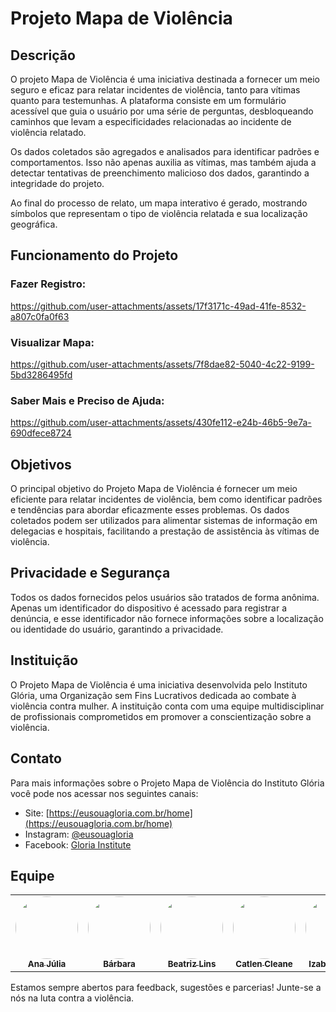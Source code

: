 # Projeto Mapa de Violência

## Descrição
O projeto Mapa de Violência é uma iniciativa destinada a fornecer um meio seguro e eficaz para relatar incidentes de violência, tanto para vítimas quanto para testemunhas. A plataforma consiste em um formulário acessível que guia o usuário por uma série de perguntas, desbloqueando caminhos que levam a especificidades relacionadas ao incidente de violência relatado.

Os dados coletados são agregados e analisados para identificar padrões e comportamentos. Isso não apenas auxilia as vítimas, mas também ajuda a detectar tentativas de preenchimento malicioso dos dados, garantindo a integridade do projeto.

Ao final do processo de relato, um mapa interativo é gerado, mostrando símbolos que representam o tipo de violência relatada e sua localização geográfica.

## Funcionamento do Projeto

### Fazer Registro:

https://github.com/user-attachments/assets/17f3171c-49ad-41fe-8532-a807c0fa0f63

### Visualizar Mapa:

https://github.com/user-attachments/assets/7f8dae82-5040-4c22-9199-5bd3286495fd

### Saber Mais e Preciso de Ajuda:

https://github.com/user-attachments/assets/430fe112-e24b-46b5-9e7a-690dfece8724

## Objetivos
O principal objetivo do Projeto Mapa de Violência é fornecer um meio eficiente para relatar incidentes de violência, bem como identificar padrões e tendências para abordar eficazmente esses problemas. Os dados coletados podem ser utilizados para alimentar sistemas de informação em delegacias e hospitais, facilitando a prestação de assistência às vítimas de violência.

## Privacidade e Segurança
Todos os dados fornecidos pelos usuários são tratados de forma anônima. Apenas um identificador do dispositivo é acessado para registrar a denúncia, e esse identificador não fornece informações sobre a localização ou identidade do usuário, garantindo a privacidade.

## Instituição
O Projeto Mapa de Violência é uma iniciativa desenvolvida pelo Instituto Glória, uma Organização sem Fins Lucrativos dedicada ao combate à violência contra mulher. A instituição conta com uma equipe multidisciplinar de profissionais comprometidos em promover a conscientização sobre a violência.

## Contato
Para mais informações sobre o Projeto Mapa de Violência do Instituto Glória você pode nos acessar nos seguintes canais:
- Site: [https://eusouagloria.com.br/home](https://eusouagloria.com.br/home)
- Instagram: [@eusouagloria](https://www.instagram.com/eusouagloria)
- Facebook: [Gloria Institute](https://www.facebook.com/gloriainstitute)

## Equipe
<table>
  <tr>
    <td align="center"><a href="https://github.com/anajbsouza"><img style="border-radius: 50%;" src="https://github.com/anajbsouza.png" width="100px;" alt=""/><br/><sub><b>Ana Júlia</b></sub></a><br/>
    <td align="center"><a href="https://github.com/barbarabea"><img style="border-radius: 50%;" src="https://github.com/barbarabea.png" width="100px;" alt=""/><br/><sub><b>Bárbara</b></sub></a><br/>
      <td align="center"><a href="https://github.com/Beatriz-ge"><img style="border-radius: 50%;" src="https://github.com/Beatriz-ge.png" width="100px;" alt=""/><br/><sub><b>Beatriz Lins</b></sub></a><br/>
    <td align="center"><a href="https://github.com/catlenc"><img style="border-radius: 50%;" src="https://github.com/catlenc.png" width="100px;" alt=""/><br/><sub><b>Catlen Cleane</b></sub></a><br/>
    <td align="center"><a href="https://github.com/izabellerivas"><img style="border-radius: 50%;" src="https://github.com/izabellerivas.png" width="100px;" alt=""/><br/><sub><b>Izabelle Rivas</b></sub></a><br/>
      <td align="center"><a href="https://github.com/Kec3-Lin3"><img style="border-radius: 50%;" src="https://github.com/Kec3-Lin3.png" width="100px;" alt=""/><br/><sub><b>Kece Oliveira</b></sub></a><br/>
  </tr>
</table>
Estamos sempre abertos para feedback, sugestões e parcerias! Junte-se a nós na luta contra a violência.
